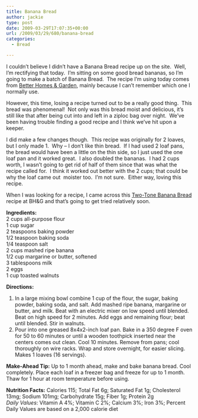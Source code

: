 ```yaml
---
title: Banana Bread
author: jackie
type: post
date: 2009-03-29T17:07:35+00:00
url: /2009/03/29/680/banana-bread
categories:
  - Bread

---
```

I couldn&#8217;t believe I didn&#8217;t have a Banana Bread recipe up on the site.  Well, I&#8217;m rectifying that today.  I&#8217;m sitting on some good bread bananas, so I&#8217;m going to make a batch of Banana Bread.  The recipe I&#8217;m using today comes from [Better Homes & Garden][1], mainly because I can&#8217;t remember which one I normally use.

However, this time, losing a recipe turned out to be a really good thing.  This bread was phenomenal!  Not only was this bread moist and delicious, it&#8217;s still like that after being cut into and left in a ziploc bag over night.  We&#8217;ve been having trouble finding a good recipe and I think we&#8217;ve hit upon a keeper.

I did make a few changes though.  This recipe was originally for 2 loaves, but I only made 1.  Why &#8211; I don&#8217;t like thin bread.  If I had used 2 loaf pans, the bread would have been a little on the thin side, so I just used the one loaf pan and it worked great.  I also doubled the bananas.  I had 2 cups worth, I wasn&#8217;t going to get rid of half of them since that was what the recipe called for.  I think it worked out better with the 2 cups; that could be why the loaf came out  moister too.  I&#8217;m not sure.  Either way, loving this recipe.

When I was looking for a recipe, I came across this [Two-Tone Banana Bread][2] recipe at BH&G and that&#8217;s going to get tried relatively soon.

**Ingredients:**  
2 cups all-purpose flour  
1 cup sugar  
2 teaspoons baking powder  
1/2 teaspoon baking soda  
1/4 teaspoon salt  
2 cups mashed ripe banana  
1/2 cup margarine or butter, softened  
3 tablespoons milk  
2 eggs  
1 cup toasted walnuts

**Directions:**

  1. In a large mixing bowl combine 1 cup of the flour, the sugar, baking powder, baking soda, and salt. Add mashed ripe banana, margarine or butter, and milk. Beat with an electric mixer on low speed until blended. Beat on high speed for 2 minutes. Add eggs and remaining flour; beat until blended. Stir in walnuts.
  2. Pour into one greased 8x4x2-inch loaf pan. Bake in a 350 degree F oven for 50 to 60 minutes or until a wooden toothpick inserted near the centers comes out clean. Cool 10 minutes. Remove from pans; cool thoroughly on wire racks. Wrap and store overnight, for easier slicing. Makes 1 loaves (16 servings).

**Make-Ahead Tip:** Up to 1 month ahead, make and bake banana bread. Cool completely. Place each loaf in a freezer bag and freeze for up to 1 month. Thaw for 1 hour at room temperature before using.

**Nutrition Facts:** Calories 115; Total Fat 6g; Saturated Fat 1g; Cholesterol 13mg; Sodium 101mg; Carbohydrate 15g; Fiber 1g; Protein 2g  
_Daily Values_: Vitamin A 4%; Vitamin C 2%; Calcium 3%; Iron 3%; Percent Daily Values are based on a 2,000 calorie diet

 [1]: http://www.bhg.com/recipe/breads/banana-bread/
 [2]: http://www.bhg.com/recipe/quickbreads/two-tone-banana-bread/